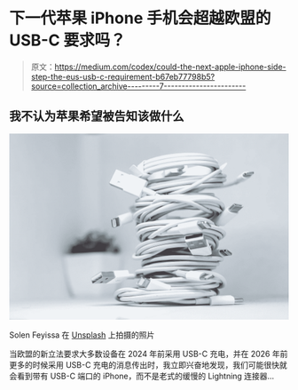 # 下一代苹果 iPhone 手机会超越欧盟的 USB-C 要求吗？

> 原文：<https://medium.com/codex/could-the-next-apple-iphone-side-step-the-eus-usb-c-requirement-b67eb77798b5?source=collection_archive---------7----------------------->

## 我不认为苹果希望被告知该做什么

![](img/396ff69ddd3229c7aa72d5dc47df3617.png)

Solen Feyissa 在 [Unsplash](https://unsplash.com?utm_source=medium&utm_medium=referral) 上拍摄的照片

当欧盟的新立法要求大多数设备在 2024 年前采用 USB-C 充电，并在 2026 年前更多的时候采用 USB-C 充电的消息传出时，我立即兴奋地发现，我们可能很快就会看到带有 USB-C 端口的 iPhone，而不是老式的缓慢的 Lightning 连接器…